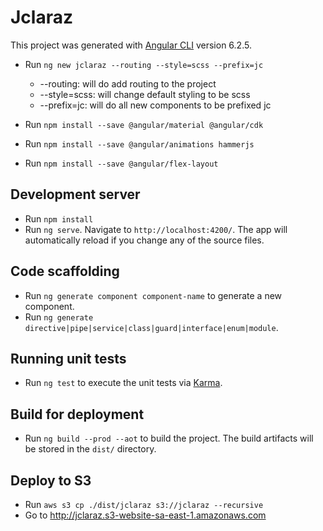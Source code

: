 # Jclaraz

This project was generated with [Angular CLI](https://github.com/angular/angular-cli) version 6.2.5.

* Run `ng new jclaraz --routing --style=scss --prefix=jc`

  * --routing: will do add routing to the project
  * --style=scss: will change default styling to be scss
  * --prefix=jc: will do all new components to be prefixed jc

* Run `npm install --save @angular/material @angular/cdk`
* Run `npm install --save @angular/animations hammerjs`
* Run `npm install --save @angular/flex-layout`


## Development server

* Run `npm install`
* Run `ng serve`. Navigate to `http://localhost:4200/`. The app will automatically reload if you change any of the source files.

## Code scaffolding

* Run `ng generate component component-name` to generate a new component. 
* Run `ng generate directive|pipe|service|class|guard|interface|enum|module`.

## Running unit tests

* Run `ng test` to execute the unit tests via [Karma](https://karma-runner.github.io).

## Build for deployment

* Run `ng build --prod --aot` to build the project. The build artifacts will be stored in the `dist/` directory.

## Deploy to S3

 * Run `aws s3 cp ./dist/jclaraz s3://jclaraz --recursive`
 * Go to http://jclaraz.s3-website-sa-east-1.amazonaws.com